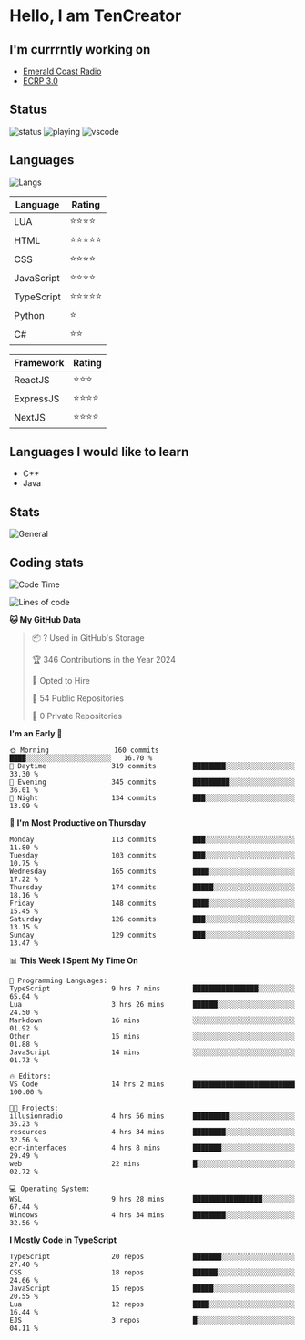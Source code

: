 # Hello, I am TenCreator

## I'm currrntly working on
- [Emerald Coast Radio](https://listen.emeraldcoastrp.com/)
- [ECRP 3.0](http://github.com/Emerald-Coast-Roleplay/)

## Status
![status](https://api.statusbadges.me/badge/status/518334475038359555?simple=true&style=for-the-badge)
![playing](https://api.statusbadges.me/badge/playing/518334475038359555?style=for-the-badge)
![vscode](https://api.statusbadges.me/badge/vscode/518334475038359555?style=for-the-badge)

## Languages
![Langs](https://github-readme-stats.vercel.app/api/top-langs/?username=tencreator&layout=compact&theme=radical)


|Language|Rating|
|--------|------|
|LUA|⭐️⭐️⭐️⭐️|
|HTML|⭐️⭐️⭐️⭐️⭐️|
|CSS|⭐️⭐️⭐️⭐️|
|JavaScript|⭐️⭐️⭐️⭐️|
|TypeScript|⭐️⭐️⭐️⭐️⭐️|
|Python|⭐️|
|C#|⭐️⭐️ |

|Framework|Rating|
|--------|------|
|ReactJS|⭐️⭐️⭐|
|ExpressJS|⭐️⭐️⭐️⭐️|
|NextJS|⭐️⭐️⭐⭐️|

## Languages I would like to learn
- C++
- Java

## Stats
![General](https://github-readme-stats.vercel.app/api?username=tencreator&show_icons=true&theme=radical)

## Coding stats

<!--START_SECTION:waka-->
![Code Time](http://img.shields.io/badge/Code%20Time-288%20hrs%2058%20mins-blue)

![Lines of code](https://img.shields.io/badge/From%20Hello%20World%20I%27ve%20Written-1.3%20million%20lines%20of%20code-blue)

**🐱 My GitHub Data** 

> 📦 ? Used in GitHub's Storage 
 > 
> 🏆 346 Contributions in the Year 2024
 > 
> 💼 Opted to Hire
 > 
> 📜 54 Public Repositories 
 > 
> 🔑 0 Private Repositories 
 > 
**I'm an Early 🐤** 

```text
🌞 Morning                160 commits         ████░░░░░░░░░░░░░░░░░░░░░   16.70 % 
🌆 Daytime                319 commits         ████████░░░░░░░░░░░░░░░░░   33.30 % 
🌃 Evening                345 commits         █████████░░░░░░░░░░░░░░░░   36.01 % 
🌙 Night                  134 commits         ███░░░░░░░░░░░░░░░░░░░░░░   13.99 % 
```
📅 **I'm Most Productive on Thursday** 

```text
Monday                   113 commits         ███░░░░░░░░░░░░░░░░░░░░░░   11.80 % 
Tuesday                  103 commits         ███░░░░░░░░░░░░░░░░░░░░░░   10.75 % 
Wednesday                165 commits         ████░░░░░░░░░░░░░░░░░░░░░   17.22 % 
Thursday                 174 commits         █████░░░░░░░░░░░░░░░░░░░░   18.16 % 
Friday                   148 commits         ████░░░░░░░░░░░░░░░░░░░░░   15.45 % 
Saturday                 126 commits         ███░░░░░░░░░░░░░░░░░░░░░░   13.15 % 
Sunday                   129 commits         ███░░░░░░░░░░░░░░░░░░░░░░   13.47 % 
```


📊 **This Week I Spent My Time On** 

```text
💬 Programming Languages: 
TypeScript               9 hrs 7 mins        ████████████████░░░░░░░░░   65.04 % 
Lua                      3 hrs 26 mins       ██████░░░░░░░░░░░░░░░░░░░   24.50 % 
Markdown                 16 mins             ░░░░░░░░░░░░░░░░░░░░░░░░░   01.92 % 
Other                    15 mins             ░░░░░░░░░░░░░░░░░░░░░░░░░   01.88 % 
JavaScript               14 mins             ░░░░░░░░░░░░░░░░░░░░░░░░░   01.73 % 

🔥 Editors: 
VS Code                  14 hrs 2 mins       █████████████████████████   100.00 % 

🐱‍💻 Projects: 
illusionradio            4 hrs 56 mins       █████████░░░░░░░░░░░░░░░░   35.23 % 
resources                4 hrs 34 mins       ████████░░░░░░░░░░░░░░░░░   32.56 % 
ecr-interfaces           4 hrs 8 mins        ███████░░░░░░░░░░░░░░░░░░   29.49 % 
web                      22 mins             █░░░░░░░░░░░░░░░░░░░░░░░░   02.72 % 

💻 Operating System: 
WSL                      9 hrs 28 mins       █████████████████░░░░░░░░   67.44 % 
Windows                  4 hrs 34 mins       ████████░░░░░░░░░░░░░░░░░   32.56 % 
```

**I Mostly Code in TypeScript** 

```text
TypeScript               20 repos            ███████░░░░░░░░░░░░░░░░░░   27.40 % 
CSS                      18 repos            ██████░░░░░░░░░░░░░░░░░░░   24.66 % 
JavaScript               15 repos            █████░░░░░░░░░░░░░░░░░░░░   20.55 % 
Lua                      12 repos            ████░░░░░░░░░░░░░░░░░░░░░   16.44 % 
EJS                      3 repos             █░░░░░░░░░░░░░░░░░░░░░░░░   04.11 % 
```




<!--END_SECTION:waka-->
